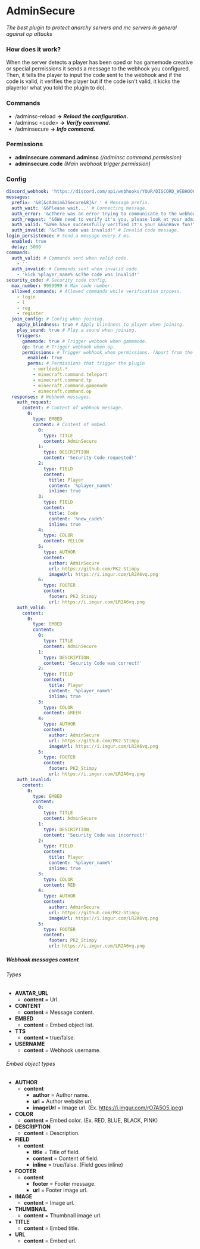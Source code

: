 # AdminSecure
_The best plugin to protect anarchy servers and mc servers in general against op attacks_

### How does it work?
When the server detects a player has been oped or has gamemode creative or special permissions it sends a message to the webhook you configured. Then, it tells the player to input the code sent to the webhook and if the code is valid, it verifies the player but if the code isn't valid, it kicks the player(or what you told the plugin to do).

### Commands
* /adminsc-reload **->** ***Reload the configuration.***
* /adminsc \<code> **->** ***Verify command.***
* /adminsecure **->** ***Info command.***

### Permissions
* **adminsecure.command.adminsc** *(/adminsc command permission)*
* **adminsecure.code** *(Main webhook trigger permission)*

### Config
```yaml
discord_webhook: 'https://discord.com/api/webhooks/YOUR/DISCORD_WEBHOOK_HERE' # Your discord webhook.
messages:
  prefix: '&8[&cAdmin&3Secure&8]&r ' # Message prefix.
  auth_wait: '&6Please wait...' # Connecting message.
  auth_error: '&cThere was an error trying to communicate to the webhook! Please rejoin or check config!' # Error message.
  auth_request: "&6We need to verify it's you, please look at your administration discord and put the following command &e/adminsc <code>" # Code request messsage.
  auth_valid: "&aWe have successfully verified it's you! &6&nHave fun!" # Valid code message.
  auth_invalid: "&cThe code was invalid!" # Invalid code message.
login_persistence: # Send a message every X ms.
  enabled: true
  delay: 5000
commands:
  auth_valid: # Commands sent when valid code.
    - ''
  auth_invalid: # Commands sent when invalid code.
    - 'kick %player_name% &cThe code was invalid!'
security_code: # Security code config.
  max_number: 9999999 # Max code number.
  allowed_commands: # Allowed commands while verification process.
    - login
    - l
    - reg
    - register
  join_config: # Config when joining.
    apply_blindness: true # Apply blindness to player when joining.
    play_sound: true # Play a sound when joining.
    triggers:
      gamemode: true # Trigger webhook when gamemode.
      op: true # Trigger webhook when op.
      permissions: # Trigger webhook when permissions. (Apart from the main one)
        enabled: true 
        perms: # Permissions that trigger the plugin
          - worldedit.*
          - minecraft.command.teleport
          - minecraft.command.tp
          - minecraft.command.gamemode
          - minecraft.command.op
  responses: # Webhook messages.
    auth_request:
      content: # Content of webhook message.
        0:
          type: EMBED
          content: # Content of embed.
            0:
              type: TITLE
              content: AdminSecure
            1:
              type: DESCRIPTION
              content: 'Security Code requested!'
            2:
              type: FIELD
              content:
                title: Player
                content: '%player_name%'
                inline: true
            3:
              type: FIELD
              content:
                title: Code
                content: '%new_code%'
                inline: true
            4:
              type: COLOR
              content: YELLOW
            5:
              type: AUTHOR
              content:
                author: AdminSecure
                url: https://github.com/PK2-Stimpy
                imageUrl: https://i.imgur.com/LR2A6vq.png
            6:
              type: FOOTER
              content:
                footer: PK2_Stimpy
                url: https://i.imgur.com/LR2A6vq.png
    auth_valid:
      content:
        0:
          type: EMBED
          content:
            0:
              type: TITLE
              content: AdminSecure
            1:
              type: DESCRIPTION
              content: 'Security Code was correct!'
            2:
              type: FIELD
              content:
                title: Player
                content: '%player_name%'
                inline: true
            3:
              type: COLOR
              content: GREEN
            4:
              type: AUTHOR
              content:
                author: AdminSecure
                url: https://github.com/PK2-Stimpy
                imageUrl: https://i.imgur.com/LR2A6vq.png
            5:
              type: FOOTER
              content:
                footer: PK2_Stimpy
                url: https://i.imgur.com/LR2A6vq.png
    auth_invalid:
      content:
        0:
          type: EMBED
          content:
            0:
              type: TITLE
              content: AdminSecure
            1:
              type: DESCRIPTION
              content: 'Security Code was incorrect!'
            2:
              type: FIELD
              content:
                title: Player
                content: '%player_name%'
                inline: true
            3:
              type: COLOR
              content: RED
            4:
              type: AUTHOR
              content:
                author: AdminSecure
                url: https://github.com/PK2-Stimpy
                imageUrl: https://i.imgur.com/LR2A6vq.png
            5:
              type: FOOTER
              content:
                footer: PK2_Stimpy
                url: https://i.imgur.com/LR2A6vq.png
```

##### Webhook messages content
###### Types
* **AVATAR_URL**
    * **content** = Url.
* **CONTENT**
    * **content** = Message content.
* **EMBED**
    * **content** = Embed object list.
* **TTS**
    * **content** = true/false.
* **USERNAME**
    * **content** = Webhook username.
###### Embed object types
* **AUTHOR**
    * **content**
        * **author** = Author name.
        * **url** = Author website url.
        * **imageUrl** = Image url. (Ex. https://i.imgur.com/rO7A5O5.jpeg)
* **COLOR**
    * **content** = Embed color. (Ex. RED, BLUE, BLACK, PINK)
* **DESCRIPTION**
    * **content** = Description.
* **FIELD**
    * **content**
        * **title** = Title of field.
        * **content** = Content of field.
        * **inline** = true/false. (Field goes inline)
* **FOOTER**
    * **content**
        * **footer** = Footer message.
        * **url** = Footer image url.
* **IMAGE**
    * **content** = Image url.
* **THUMBNAIL**
    * **content** = Thumbnail image url.
* **TITLE**
    * **content** = Embed title.
* **URL**
    * **content** = Embed url.